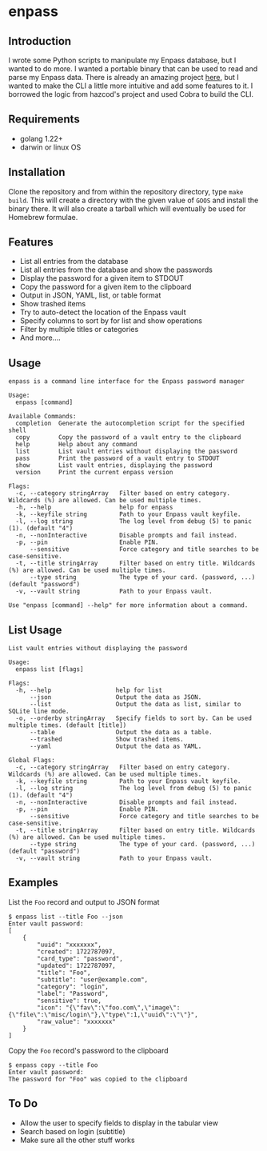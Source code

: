 # enpass

## Introduction
I wrote some Python scripts to manipulate my Enpass database, but I wanted to do more. I wanted a portable binary that can be used to read and parse my Enpass data. There is already an amazing project [here](https://github.com/hazcod/enpass-cli.git), but I wanted to make the CLI a little more intuitive and add some features to it. I borrowed the logic from hazcod's project and used Cobra to build the CLI.

## Requirements
* golang 1.22+
* darwin or linux OS

## Installation
Clone the repository and from within the repository directory, type `make build`. This will create a directory with the given value of `GOOS` and install the binary there. It will also create a tarball which will eventually be used for Homebrew formulae.

## Features
* List all entries from the database
* List all entries from the database and show the passwords
* Display the password for a given item to STDOUT
* Copy the password for a given item to the clipboard
* Output in JSON, YAML, list, or table format
* Show trashed items
* Try to auto-detect the location of the Enpass vault
* Specify columns to sort by for list and show operations
* Filter by multiple titles or categories
* And more....

## Usage
```
enpass is a command line interface for the Enpass password manager

Usage:
  enpass [command]

Available Commands:
  completion  Generate the autocompletion script for the specified shell
  copy        Copy the password of a vault entry to the clipboard
  help        Help about any command
  list        List vault entries without displaying the password
  pass        Print the password of a vault entry to STDOUT
  show        List vault entries, displaying the password
  version     Print the current enpass version

Flags:
  -c, --category stringArray   Filter based on entry category. Wildcards (%) are allowed. Can be used multiple times.
  -h, --help                   help for enpass
  -k, --keyfile string         Path to your Enpass vault keyfile.
  -l, --log string             The log level from debug (5) to panic (1). (default "4")
  -n, --nonInteractive         Disable prompts and fail instead.
  -p, --pin                    Enable PIN.
      --sensitive              Force category and title searches to be case-sensitive.
  -t, --title stringArray      Filter based on entry title. Wildcards (%) are allowed. Can be used multiple times.
      --type string            The type of your card. (password, ...) (default "password")
  -v, --vault string           Path to your Enpass vault.

Use "enpass [command] --help" for more information about a command.
```

## List Usage
```
List vault entries without displaying the password

Usage:
  enpass list [flags]

Flags:
  -h, --help                  help for list
      --json                  Output the data as JSON.
      --list                  Output the data as list, similar to SQLite line mode.
  -o, --orderby stringArray   Specify fields to sort by. Can be used multiple times. (default [title])
      --table                 Output the data as a table.
      --trashed               Show trashed items.
      --yaml                  Output the data as YAML.

Global Flags:
  -c, --category stringArray   Filter based on entry category. Wildcards (%) are allowed. Can be used multiple times.
  -k, --keyfile string         Path to your Enpass vault keyfile.
  -l, --log string             The log level from debug (5) to panic (1). (default "4")
  -n, --nonInteractive         Disable prompts and fail instead.
  -p, --pin                    Enable PIN.
      --sensitive              Force category and title searches to be case-sensitive.
  -t, --title stringArray      Filter based on entry title. Wildcards (%) are allowed. Can be used multiple times.
      --type string            The type of your card. (password, ...) (default "password")
  -v, --vault string           Path to your Enpass vault.
```

## Examples
List the `Foo` record and output to JSON format
```
$ enpass list --title Foo --json
Enter vault password:
[
    {
        "uuid": "xxxxxxx",
        "created": 1722787097,
        "card_type": "password",
        "updated": 1722787097,
        "title": "Foo",
        "subtitle": "user@example.com",
        "category": "login",
        "label": "Password",
        "sensitive": true,
        "icon": "{\"fav\":\"foo.com\",\"image\":{\"file\":\"misc/login\"},\"type\":1,\"uuid\":\"\"}",
        "raw_value": "xxxxxxx"
    }
]
```

Copy the `Foo` record's password to the clipboard
```
$ enpass copy --title Foo
Enter vault password:
The password for "Foo" was copied to the clipboard
```

## To Do
* Allow the user to specify fields to display in the tabular view
* Search based on login (subtitle)
* Make sure all the other stuff works
